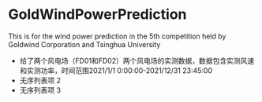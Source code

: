 # GoldWindPowerPrediction
This is for the wind power prediction in the 5th competition held by Goldwind Corporation and Tsinghua University
* 给了两个风电场（FD01和FD02）两个风电场的实测数据，数据包含实测风速和实测功率，时间范围2021/1/1  0:00:00-2021/12/31  23:45:00
* 无序列表项 2
* 无序列表项 3
